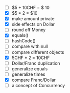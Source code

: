 - [ ] $5 + 10CHF = $ 10
- [x] $5 * 2 = $10
- [x] make amount private
- [x] side effects on Dollar
- [ ] round off Money
- [x] equals()
- [ ] hashCode()
- [ ] compare with null
- [ ] compare different objects
- [x] 5CHF * 2 = 10CHF
- [ ] Dollar/Franc duplication
- [ ] generalize equals
- [ ] generalize times
- [x] compare Franc/Dollar
- [ ] a concept of Concurrency
